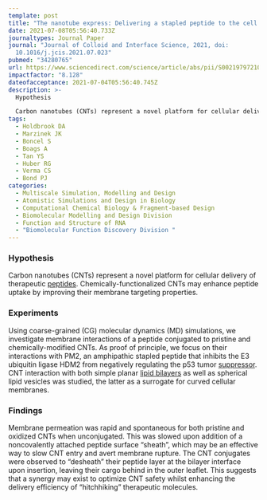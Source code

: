 ```yaml
---
template: post
title: "The nanotube express: Delivering a stapled peptide to the cell surface"
date: 2021-07-08T05:56:40.733Z
journaltypes: Journal Paper
journal: "Journal of Colloid and Interface Science, 2021, doi:
  10.1016/j.jcis.2021.07.023"
pubmed: "34280765"
url: https://www.sciencedirect.com/science/article/abs/pii/S0021979721010857
impactfactor: "8.128"
dateofacceptance: 2021-07-04T05:56:40.745Z
description: >-
  Hypothesis

  Carbon nanotubes (CNTs) represent a novel platform for cellular delivery of therapeutic peptides. Chemically-functionalized CNTs may enhance peptide uptake by improving their membrane targeting properties.
tags:
  - Holdbrook DA
  - Marzinek JK
  - Boncel S
  - Boags A
  - Tan YS
  - Huber RG
  - Verma CS
  - Bond PJ
categories:
  - Multiscale Simulation, Modelling and Design
  - Atomistic Simulations and Design in Biology
  - Computational Chemical Biology & Fragment-based Design
  - Biomolecular Modelling and Design Division
  - Function and Structure of RNA
  - "Biomolecular Function Discovery Division "
---
```

<!--StartFragment-->

### Hypothesis

Carbon nanotubes (CNTs) represent a novel platform for cellular delivery of therapeutic [peptides](https://www.sciencedirect.com/topics/physics-and-astronomy/peptides "Learn more about peptides from ScienceDirect's AI-generated Topic Pages"). Chemically-functionalized CNTs may enhance peptide uptake by improving their membrane targeting properties.

### Experiments

Using coarse-grained (CG) molecular dynamics (MD) simulations, we investigate membrane interactions of a peptide conjugated to pristine and chemically-modified CNTs. As proof of principle, we focus on their interactions with PM2, an amphipathic stapled peptide that inhibits the E3 ubiquitin ligase HDM2 from negatively regulating the p53 tumor [suppressor](https://www.sciencedirect.com/topics/physics-and-astronomy/suppressors "Learn more about suppressor from ScienceDirect's AI-generated Topic Pages"). CNT interaction with both simple planar [lipid bilayers](https://www.sciencedirect.com/topics/materials-science/lipid-bilayers "Learn more about lipid bilayers from ScienceDirect's AI-generated Topic Pages") as well as spherical lipid vesicles was studied, the latter as a surrogate for curved cellular membranes.

### Findings

Membrane permeation was rapid and spontaneous for both pristine and oxidized CNTs when unconjugated. This was slowed upon addition of a noncovalently attached peptide surface “sheath”, which may be an effective way to slow CNT entry and avert membrane rupture. The CNT conjugates were observed to “desheath” their peptide layer at the bilayer interface upon insertion, leaving their cargo behind in the outer leaflet. This suggests that a synergy may exist to optimize CNT safety whilst enhancing the delivery efficiency of “hitchhiking” therapeutic molecules.

<!--EndFragment-->
